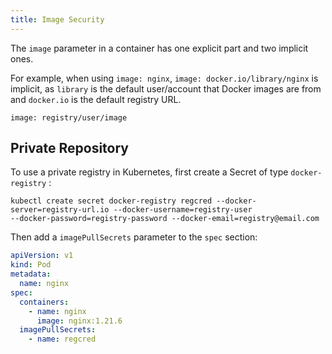 ```yaml
---
title: Image Security
---
```


The `image` parameter in a container has one explicit part and two implicit ones. 

For example, when using `image: nginx`, `image: docker.io/library/nginx` is implicit, as `library` is the default 
user/account 
that Docker images are from and `docker.io` is the default registry URL.

`image: registry/user/image`

## Private Repository

To use a private registry in Kubernetes, first create a Secret of type `docker-registry` :

```shell
kubectl create secret docker-registry regcred --docker-server=registry-url.io --docker-username=registry-user
--docker-password=registry-password --docker-email=registry@email.com
```

Then add a `imagePullSecrets` parameter to the `spec` section:

```yaml
apiVersion: v1
kind: Pod
metadata:
  name: nginx
spec:
  containers:
    - name: nginx
      image: nginx:1.21.6
  imagePullSecrets:
    - name: regcred
```
